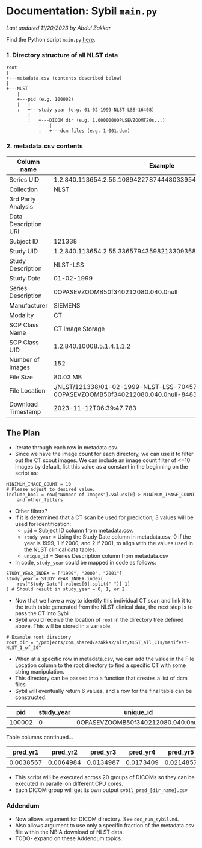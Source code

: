 # Documentation: Sybil `main.py`

*Last updated 11/20/2023 by Abdul Zakkar*

Find the Python script `main.py` [here](../scripts/main.py).

### 1. Directory structure of all NLST data

```
root
|
+---metadata.csv (contents described below)
|
+---NLST
    |
    +---pid (e.g. 100002)
    |   |
    :   +---study year (e.g. 01-02-1999-NLST-LSS-16408)
        |   |
        :   +---DICOM dir (e.g. 1.0000000OPLSEVZOOMT20s...)
            |   |
            :   +---dcm files (e.g. 1-001.dcm)
```
### 2. metadata.csv contents
| Column name | Example |
|---|---|
| Series UID | 1.2.840.113654.2.55.108942278744480339540309181071819421924 |
| Collection| NLST |
| 3rd Party Analysis | |
| Data Description URI | |
| Subject ID | 121338 |
| Study UID | 1.2.840.113654.2.55.336579435982133093583913888335494870457 |
| Study Description | NLST-LSS |
| Study Date | 01-02-1999 |
| Series Description | 0OPASEVZOOMB50f340212080.040.0null |
| Manufacturer | SIEMENS |
| Modality | CT |
| SOP Class Name | CT Image Storage |
| SOP Class UID | 1.2.840.10008.5.1.4.1.1.2 |
| Number of Images | 152 |
| File Size | 80.03 MB |
| File Location | ./NLST/121338/01-02-1999-NLST-LSS-70457/2.000000-0OPASEVZOOMB50f340212080.040.0null-84839 |
| Download Timestamp | 2023-11-12T06:39:47.783 |

## The Plan
- Iterate through each row in metadata.csv.
- Since we have the image count for each directory, we can use it to filter out the CT scout images. We can include an image count filter of <=10 images by default, list this value as a constant in the beginning on the script as:
```
MINIMUM_IMAGE_COUNT = 10 
# Please adjust to desired value.
include_bool = row["Number of Images"].values[0] > MINIMUM_IMAGE_COUNT
    and other_filters
```
- Other filters?
- If it is determined that a CT scan be used for prediction, 3 values will be used for identification: 
	- `pid` = Subject ID column from metadata.csv.
	- `study year` = Using the Study Date column in metadata.csv, 0 if the year is 1999, 1 if 2000, and 2 if 2001, to align with the values used in the NLST clinical data tables.
	- `unique_id` = Series Description column from metadata.csv
- In code, `study_year` could be mapped in code as follows:
```
STUDY_YEAR_INDEX = ["1999", "2000", "2001"]
study_year = STUDY_YEAR_INDEX.index(
    row["Study Date"].values[0].split("-")[-1]
) # Should result in study_year = 0, 1, or 2.
```
- Now that we have a way to identify this individual CT scan and link it to the truth table generated from the NLST clinical data, the next step is to pass the CT into Sybil.
- Sybil would receive the location of `root` in the directory tree defined above. This will be stored in a variable.
```
# Example root directory
root_dir = "/projects/com_shared/azakka2/nlst/NLST_all_CTs/manifest-NLST_1_of_20"
```
- When at a specific row in metadata.csv, we can add the value in the File Location column to the root directory to find a specific CT with some string manipulation.
- This directory can be passed into a function that creates a list of dcm files.
- Sybil will eventually return 6 values, and a row for the final table can be constructed:

| pid | study_year | unique_id | 
|---|---|---|
| 100002 | 0 | 0OPASEVZOOMB50f340212080.040.0null | 

Table columns continued...

pred_yr1 | pred_yr2 | pred_yr3 | pred_yr4 | pred_yr5 | pred_yr6 |
|---|---|---|---|---|---|
| 0.0038567 | 0.0064984 | 0.0134987 | 0.0173409 | 0.0214857 | 0.259987 |

- This script will be executed across 20 groups of DICOMs so they can be executed in parallel on different CPU cores.
- Each DICOM group will get its own output `sybil_pred_[dir_name].csv`

### Addendum
- Now allows argument for DICOM directory. See `doc_run_sybil.md`.
- Also allows argument to use only a specific fraction of the metadata.csv file within the NBIA download of NLST data.
- TODO- expand on these Addendum topics.
